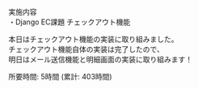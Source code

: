 実施内容  
・Django EC課題 チェックアウト機能  

本日はチェックアウト機能の実装に取り組みました。  
チェックアウト機能自体の実装は完了したので、  
明日はメール送信機能と明細画面の実装に取り組みます！  

所要時間: 5時間 (累計: 403時間)